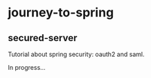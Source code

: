 # journey-to-spring

## secured-server

Tutorial about spring security: oauth2 and saml.

In progress...
